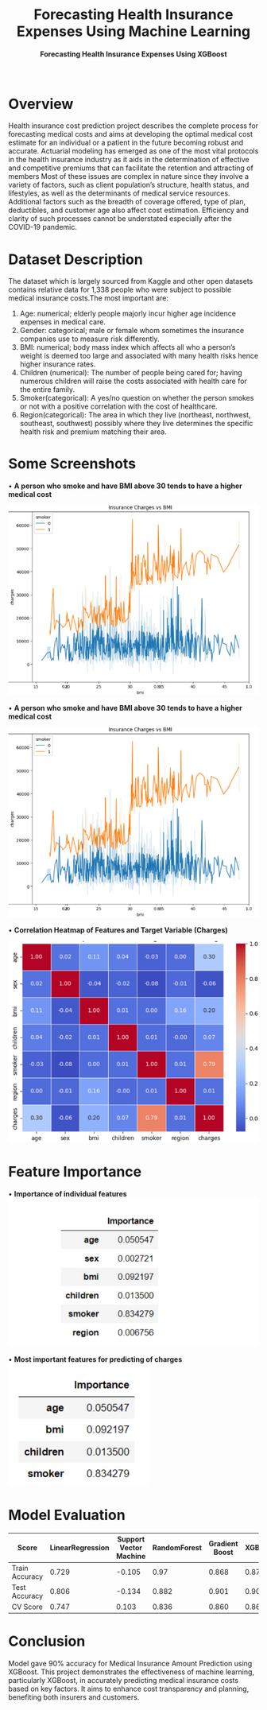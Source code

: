 <h1 align="center">Forecasting Health Insurance Expenses Using Machine Learning</h1>

<div align= "center">
  <h4>Forecasting Health Insurance Expenses Using XGBoost</h4><br>
</div>

# Overview
Health insurance cost prediction project describes the complete process for forecasting 
medical costs and aims at developing the optimal medical cost estimate for an individual or a patient in the future 
becoming robust and accurate. Actuarial modeling has emerged as one of the most vital protocols in the health 
insurance industry as it aids in the determination of effective and competitive premiums that can facilitate the 
retention and attracting of members Most of these issues are complex in nature since they involve a variety of 
factors, such as client population’s structure, health status, and lifestyles, as well as the determinants of medical 
service resources. Additional factors such as the breadth of coverage offered, type of plan, deductibles, and 
customer age also affect cost estimation. Efficiency and clarity of such processes cannot be understated especially 
after the COVID-19 pandemic.
# Dataset Description
The dataset which is largely sourced from Kaggle and other open datasets contains relative data for 1,338 people who were subject to possible medical insurance costs.The most important are: 
1. Age: numerical; elderly people majorly incur higher age incidence expenses in medical care. 
2. Gender: categorical; male or female whom sometimes the insurance companies use to measure risk differently. 
3. BMI: numerical; body mass index which affects all who a person’s weight is deemed too large and associated with many health risks hence higher insurance rates. 
4. Children (numerical): The number of people being cared for; having numerous children will raise the costs associated with health care for the entire family. 
5. Smoker(categorical): A yes/no question on whether the person smokes or not with a positive correlation with the cost of healthcare. 
6. Region(categorical): The area in which they live (northeast, northwest, southeast, southwest) possibly where they live determines the specific health risk and premium matching their area.
# Some Screenshots

• **A person who smoke and have BMI above 30 tends to have a higher medical cost** <br>

![image](Images/photo_2025-02-27_10-26-00.jpg)

• **A person who smoke and have BMI above 30 tends to have a higher medical cost** <br>

![image](Images/photo_2025-02-27_10-26-00.jpg)

• **Correlation Heatmap of Features and Target Variable (Charges)** <br>

![image](Images/photo_2025-02-27_11-43-46.jpg)


# Feature Importance

• **Importance of individual features** <br>
![image](Images/photo_2025-02-27_11-10-19.jpg)

• **Most important features for predicting of charges** <br>
![image](Images/photo_2025-02-27_11-12-28.jpg)


# Model Evaluation

| Score | LinearRegression | Support Vector Machine | RandomForest | Gradient Boost| XGBoost|
| ----------- | ----------- | ----------- | ----------- | ----------- | ----------- |
| Train Accuracy | 0.729 | -0.105 | 0.97 | 0.868 |0.870 |
| Test Accuracy | 0.806 | -0.134 | 0.882 | 0.901 | 0.904 |
| CV Score | 0.747 | 0.103 | 0.836 | 0.860 | 0.860 |

# Conclusion
Model gave 90% accuracy for Medical Insurance Amount Prediction using XGBoost. This project demonstrates the effectiveness of machine learning, particularly XGBoost, in accurately predicting medical insurance costs based on key factors. It aims to enhance cost transparency and planning, benefiting both insurers and customers.
